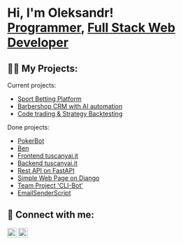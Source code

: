 <h1>Hi, I'm Oleksandr! <br/><a href="https://github.com/RotterPotter">Programmer</a>, <a href="https://www.linkedin.com/in/oleksandrON/">Full Stack Web Developer</a>

<h2>👨‍💻 My Projects:</h2>

Current projects:
- [Sport Betting Platform](https://github.com/RotterPotter/trust_bet)
- [Barbershop CRM with AI automation](https://github.com/RotterPotter/tuscanyai_barbershop_CRM)
- [Code trading & Strategy Backtesting](https://github.com/RotterPotter/trading)

Done projects:
- [PokerBot](https://github.com/RotterPotter/pokerbot)
- [Ben](https://github.com/RotterPotter/Ben)
- [Frontend tuscanyai.it](https://github.com/RotterPotter/playground_front)
- [Backend tuscanyai.it](https://github.com/RotterPotter/playground_API)
- [Rest API on FastAPI](https://github.com/RotterPotter/contact_API)
- [Simple Web Page on Django](https://github.com/RotterPotter/django_project)
- [Team Project 'CLI-Bot'](https://github.com/VIDIK19/personal-assistant)
- [EmailSenderScript](https://github.com/RotterPotter/emailSender)

<h2> 🤳 Connect with me:</h2>

[<img align="left" alt="NazarevychOleksandr | LinkedIn" width="22px" src="https://cdn.jsdelivr.net/npm/simple-icons@v3/icons/linkedin.svg" />][linkedin]
[<img align="left" alt="NazarevychOleksandr | LinkedIn" width="22px" src="https://cdn.jsdelivr.net/npm/simple-icons@v3/icons/instagram.svg" />][instagram]


[instagram]: https://www.instagram.com/s_nazarevich/
[linkedin]: https://www.linkedin.com/in/oleksandrON/
